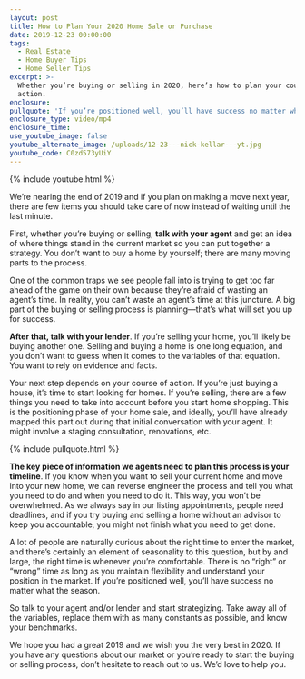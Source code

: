 ```yaml
---
layout: post
title: How to Plan Your 2020 Home Sale or Purchase
date: 2019-12-23 00:00:00
tags:
  - Real Estate
  - Home Buyer Tips
  - Home Seller Tips
excerpt: >-
  Whether you’re buying or selling in 2020, here’s how to plan your course of
  action.
enclosure:
pullquote: 'If you’re positioned well, you’ll have success no matter what the season.'
enclosure_type: video/mp4
enclosure_time:
use_youtube_image: false
youtube_alternate_image: /uploads/12-23---nick-kellar---yt.jpg
youtube_code: C0zd573yUiY
---
```


{% include youtube.html %}

We’re nearing the end of 2019 and if you plan on making a move next year, there are few items you should take care of now instead of waiting until the last minute.

First, whether you’re buying or selling, **talk with your agent** and get an idea of where things stand in the current market so you can put together a strategy. You don’t want to buy a home by yourself; there are many moving parts to the process.

One of the common traps we see people fall into is trying to get too far ahead of the game on their own because they’re afraid of wasting an agent’s time. In reality, you can’t waste an agent’s time at this juncture. A big part of the buying or selling process is planning—that’s what will set you up for success.

**After that, talk with your lender**. If you’re selling your home, you’ll likely be buying another one. Selling and buying a home is one long equation, and you don’t want to guess when it comes to the variables of that equation. You want to rely on evidence and facts.

Your next step depends on your course of action. If you’re just buying a house, it’s time to start looking for homes. If you’re selling, there are a few things you need to take into account before you start home shopping. This is the positioning phase of your home sale, and ideally, you’ll have already mapped this part out during that initial conversation with your agent. It might involve a staging consultation, renovations, etc.

{% include pullquote.html %}

**The key piece of information we agents need to plan this process is your timeline**. If you know when you want to sell your current home and move into your new home, we can reverse engineer the process and tell you what you need to do and when you need to do it. This way, you won’t be overwhelmed. As we always say in our listing appointments, people need deadlines, and if you try buying and selling a home without an advisor to keep you accountable, you might not finish what you need to get done.

A lot of people are naturally curious about the right time to enter the market, and there’s certainly an element of seasonality to this question, but by and large, the right time is whenever you’re comfortable. There is no “right” or “wrong” time as long as you maintain flexibility and understand your position in the market. If you’re positioned well, you’ll have success no matter what the season.

So talk to your agent and/or lender and start strategizing. Take away all of the variables, replace them with as many constants as possible, and know your benchmarks.

We hope you had a great 2019 and we wish you the very best in 2020. If you have any questions about our market or you’re ready to start the buying or selling process, don’t hesitate to reach out to us. We’d love to help you.